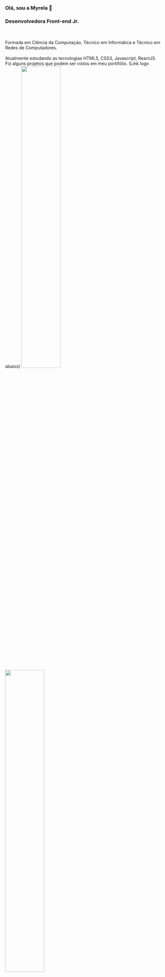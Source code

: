 ### Olá, sou a Myrela 👋
### Desenvolvedora Front-end Jr.
<br>
<br>
Formada em Ciência da Computação, Técnico em Informática e Técnico em Redes de Computadores.
<br>
<br>
Atualmente estudando as tecnologias HTML5, CSS3, Javascript, ReactJS.
<br>
Fiz alguns projetos que podem ser vistos em meu portifólio. (Link logo abaixo)


<img width=50% src="https://github-readme-stats.vercel.app/api?username=mykallella&theme=blue-green"/>
<img width=50% src="https://github-readme-stats.vercel.app/api/top-langs/?username=mykallella&theme=blue-green"/>

<strong>Gmail: mykallella@gmail.com</strong>
<br>
<strong>Telefone: (12)992253905</strong>
<br>
<strong>Linkedin: https://www.linkedin.com/in/myrela-caroline-508802219/</strong>
<br>
<br>
<strong>Portifólio: https://portifolio-sybl.vercel.app/</strong>


